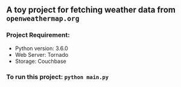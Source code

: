 ## A toy project for fetching weather data from `openweathermap.org`

### Project Requirement:
 - Python version: 3.6.0
 - Web Server: Tornado
 - Storage: Couchbase


### To run this project: `python main.py`